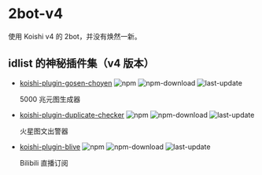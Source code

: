 # 2bot-v4

使用 Koishi v4 的 2bot，并没有焕然一新。


## idlist 的神秘插件集（v4 版本）

- [koishi-plugin-gosen-choyen](https://github.com/idlist/koishi-plugin-gosen-choyen)
  ![npm](https://img.shields.io/npm/v/koishi-plugin-gosen-choyen?style=flat-square)
  ![npm-download](https://img.shields.io/npm/dw/koishi-plugin-gosen-choyen?style=flat-square)
  ![last-update](https://img.shields.io/github/last-commit/idlist/koishi-plugin-blive?style=flat-square)

  5000 兆元图生成器

- [koishi-plugin-duplicate-checker](https://github.com/idlist/koishi-plugin-duplicate-checker)
  ![npm](https://img.shields.io/npm/v/koishi-plugin-duplicate-checker?style=flat-square)
  ![npm-download](https://img.shields.io/npm/dw/koishi-plugin-duplicate-checker?style=flat-square)
  ![last-update](https://img.shields.io/github/last-commit/idlist/koishi-plugin-duplicate-checker?style=flat-square)

  火星图文出警器

- [koishi-plugin-blive](https://github.com/idlist/koishi-plugin-blive)
  ![npm](https://img.shields.io/npm/v/koishi-plugin-blive?style=flat-square)
  ![npm-download](https://img.shields.io/npm/dw/koishi-plugin-blive?style=flat-square)
  ![last-update](https://img.shields.io/github/last-commit/idlist/koishi-plugin-blive?style=flat-square)

  Bilibili 直播订阅
